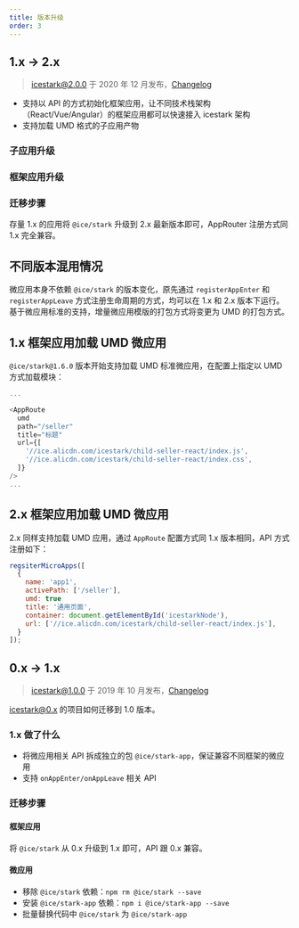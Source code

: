 ```yaml
---
title: 版本升级
order: 3
---
```


## 1.x -> 2.x

> icestark@2.0.0 于 2020 年 12 月发布，[Changelog](https://github.com/ice-lab/icestark/releases/tag/v2.0.0)

- 支持以 API 的方式初始化框架应用，让不同技术栈架构（React/Vue/Angular）的框架应用都可以快速接入 icestark 架构
- 支持加载 UMD 格式的子应用产物

### 子应用升级


### 框架应用升级


### 迁移步骤

存量 1.x 的应用将 `@ice/stark` 升级到 2.x 最新版本即可，AppRouter 注册方式同 1.x 完全兼容。

## 不同版本混用情况

微应用本身不依赖 `@ice/stark` 的版本变化，原先通过 `registerAppEnter` 和 `registerAppLeave` 方式注册生命周期的方式，均可以在 1.x 和 2.x 版本下运行。
基于微应用标准的支持，增量微应用模版的打包方式将变更为 UMD 的打包方式。

## 1.x 框架应用加载 UMD 微应用

`@ice/stark@1.6.0` 版本开始支持加载 UMD 标准微应用，在配置上指定以 UMD 方式加载模块：

```js
...

<AppRoute
  umd
  path="/seller"
  title="标题"
  url={[
    '//ice.alicdn.com/icestark/child-seller-react/index.js',
    '//ice.alicdn.com/icestark/child-seller-react/index.css',
  ]}
/>
...
```

## 2.x 框架应用加载 UMD 微应用

2.x 同样支持加载 UMD 应用，通过 `AppRoute` 配置方式同 1.x 版本相同，API 方式注册如下：

```js
regsiterMicroApps([
  {
    name: 'app1',
    activePath: ['/seller'],
    umd: true
    title: '通用页面',
    container: document.getElementById('icestarkNode'),
    url: ['//ice.alicdn.com/icestark/child-seller-react/index.js'],
  }
]);
```

## 0.x -> 1.x

> icestark@1.0.0 于 2019 年 10 月发布，[Changelog](https://github.com/ice-lab/icestark/releases/tag/v1.0.0(2019-10-14))

icestark@0.x 的项目如何迁移到 1.0 版本。

### 1.x 做了什么

- 将微应用相关 API 拆成独立的包 `@ice/stark-app`，保证兼容不同框架的微应用
- 支持 `onAppEnter/onAppLeave` 相关 API

### 迁移步骤

#### 框架应用

将 `@ice/stark` 从 0.x 升级到 1.x 即可，API 跟 0.x 兼容。

#### 微应用

- 移除 `@ice/stark` 依赖：`npm rm @ice/stark --save`
- 安装 `@ice/stark-app` 依赖：`npm i @ice/stark-app --save`
- 批量替换代码中 `@ice/stark` 为 `@ice/stark-app`
